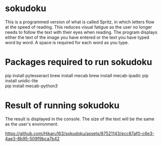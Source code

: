 # sokudoku
This is a programmed version of what is called Spritz, in which letters flow at the speed of reading.
This reduces visual fatigue as the user no longer needs to follow the text with their eyes when reading.
The program displays either the text of the image you have entered or the text you have typed word by word.
A space is required for each word as you type.

# Packages required to run sokudoku
pip install pytesseract
brew install mecab
brew install mecab-ipadic
pip install unidic-lite  
pip install mecab-python3

# Result of running sokudoku
The result is displayed in the console.
The size of the text will be the same as the user's environment.

https://github.com/Hikaru163/sokudoku/assets/87521143/ecc87af0-c6e3-4ae3-8b95-509f9bca7b42